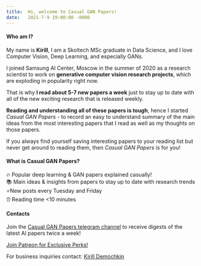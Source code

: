 ```yaml
---
title:  Hi, welcome to Casual GAN Papers!
date:   2021-7-9 19:00:00 -0000
---
```


#### Who am I?

My name is **Kirill**, I am a Skoltech MSc graduate in Data Science, and I love Computer Vision, Deep Learning, and especially GANs.

I joined Samsung AI Center, Moscow in the summer of 2020 as a research scientist to work on **generative computer vision research projects**, which are exploding in popularity right now.

That is why **I read about 5-7 new papers a week** just to stay up to date with all of the new exciting research that is released weekly. 

**Reading and understanding all of these papers is tough**, hence I started *Casual GAN Papers* - to record an easy to understand summary of the main ideas from the most interesting papers that I read as well as my thoughts on those papers.

If you always find yourself saving interesting papers to your reading list but never get around to reading them, then *Casual GAN Papers* is for you!

#### What is Casual GAN Papers?

🔥 Popular deep learning & GAN papers explained casually!  
📚 Main ideas & insights from papers to stay up to date with research trends   
⭐️New posts every Tuesday and Friday  
⏰ Reading time <10 minutes  

#### Contacts

Join the [Casual GAN Papers telegram channel](https://t.me/joinchat/KeutnzlvetRkZGZi)
to receive digests of the latest AI papers twice a week!

<a href="https://www.patreon.com/bePatron?u=53448948" data-patreon-widget-type="become-patron-button">Join Patreon for Exclusive Perks!</a><script async src="https://c6.patreon.com/becomePatronButton.bundle.js"></script>

For business inquiries contact: [Kirill Demochkin](mailto:kdemochkin@gmail.com)
